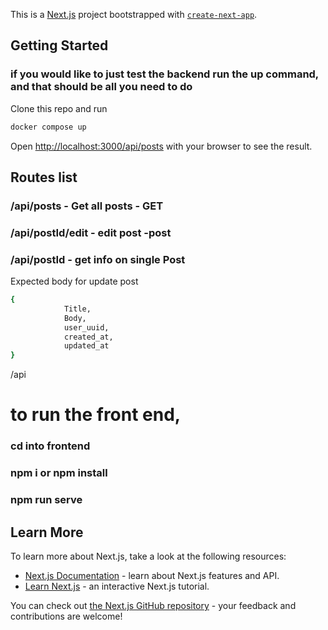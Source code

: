 This is a [Next.js](https://nextjs.org/) project bootstrapped with [`create-next-app`](https://github.com/vercel/next.js/tree/canary/packages/create-next-app).

## Getting Started
### if you would like to just test the backend run the up command, and that should be all you need to do

Clone this repo and run 
```bash
docker compose up
```


Open [http://localhost:3000/api/posts](http://localhost:3000) with your browser to see the result.

## Routes list
### /api/posts - Get all posts - GET
### /api/postId/edit - edit post -post
### /api/postId - get info on single Post
Expected body for update post 
```bash
{
            Title,
            Body, 
            user_uuid,
            created_at,
            updated_at
}
```
/api

# to run the front end, 
### cd into frontend
### npm i or npm install
### npm run serve


## Learn More

To learn more about Next.js, take a look at the following resources:

- [Next.js Documentation](https://nextjs.org/docs) - learn about Next.js features and API.
- [Learn Next.js](https://nextjs.org/learn) - an interactive Next.js tutorial.

You can check out [the Next.js GitHub repository](https://github.com/vercel/next.js/) - your feedback and contributions are welcome!

